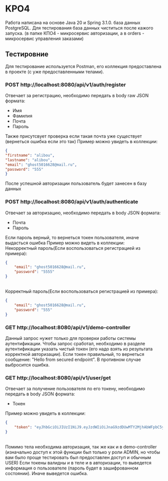 # KPO4
Работа написана на основе Java 20 и Spring 3.1.0. база данных PostgreSQL. Для тестирования база данных чиститься после кажого запуска. (в папке КПО4 - микросервис авторизации, а в orders - микросервис управления заказами)
## Тестировние
Для тестирование используется Postman, его коллекция предоставлена в проекте (с уже предоставленными телами).
### POST http://localhost:8080/api/v1/auth/register
Отвечает за регистрацию, необходимо передать в body raw JSON формата:
* Имя
* Фамилия
* Почта
* Пароль

Также присутсвует проверка если такая почта уже существует (вернеться ошибка если это так)
Пример можно увидеть в коллекции:
```json
{
"firstname": "alibou",
"lastname": "alibou",
"email": "ghost5016628@mail.ru",
"password": "555"
}
```
После успешной авторизации пользователь будет занесен в базу данных
### POST http://localhost:8080/api/v1/auth/authenticate
Отвечает за авторизацию, необходимо передать в body JSON формата:
* Почта
* Пароль

Если пароль верный, то вернеться токен пользователя, иначе выдасться ошибка
Пример можно видеть в коллекции:
<br>Некорректный пароль(Если воспользоваться регистрацией из примера):
```json
{
    "email": "ghost5016628@mail.ru",
    "password": "5555"
}
```
<br>Корректный пароль(Если воспользоваться регистрацией из примера):
```json
{
    "email": "ghost5016628@mail.ru",
    "password": "555"
}
```
### GET http://localhost:8080/api/v1/demo-controller
Данный запрос нужет только для проверки работы системы аутентификации. Чтобы запрос сработал, необходимо в разделе аутентификации указать чистый токен (его надо взять из результата корректной авторизации). Если токен правильный, то вернеться сообщение: "Hello from secured endpoint".
В противном случае выбросится ошибка.
### GET http://localhost:8080/api/v1/user/get
Отвечает за получение пользователя по его токену, необходимо передать в body JSON формата:
* Токен

Пример можно увидеть в коллекции:
```json
{
    "token": "eyJhbGciOiJIUzI1NiJ9.eyJzdWIiOiJnaG9zdDUwMTY2MjhAbWFpbC5ydSIsImlhdCI6MTY4Njg1NjQ2NCwiZXhwIjoxNjg2ODU3OTA0fQ.RImMfwTX0s8WaA5WIk390Yjf7GcGBWYhymws12puJjs"
}
```
<br> Помимо тела необходима авторизация, так же как и в demo-controller (изначально доступ к этой функции был только у роли ADMIN, но чтобы вам было проще тестировать был предоставлен доступ и обычным USER)
Если токены валидны и в теле и в авторизации, то выведется информация о пользователе (пароль будет в зашифрованном состоянии). Иначе выведется ошибка.
